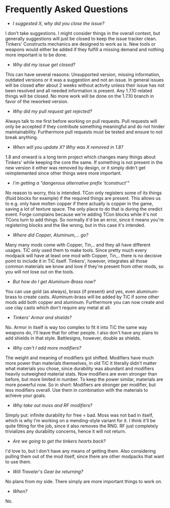 # Frequently Asked Questions

* _I suggested X, why did you close the issue?_

I don't take suggestions. I might consider things in the overall context, but generally suggestions will just be closed to keep the issue tracker clean. Tinkers' Constructs mechanics are designed to work as is. New tools or weapons would either be added if they fulfill a missing demand and nothing more important is to be done.

* _Why did my issue get closed?_

This can have several reasons: Unsupported version, missing information, outdated versions or it was a suggestion and not an issue.
In general issues will be closed after about 2 weeks without activity unless their issue has not been resolved and all needed information is present.
Any 1.7.10 related things will be closed. No more work will be done on the 1.7.10 branch in favor of the reworked version.

* _Why did my pull request get rejected?_

Always talk to me first before working on pull requests. Pull requests will only be accepted if they contribute something meaningful and do not hinder maintainability. Furthermore pull requests must be tested and ensure to not break anything.

* _When will you update X? Why was X removed in 1.8?_

1.8 and onward is a long term project which changes many things about Tinkers' while keeping the core the same. If something is not present in the new version it either was removed by design, or it simply didn't get reimplemented since other things were more important.

* _I'm getting a "dangerous alternative prefix 'tconstruct'"_

No reason to worry, this is intended. TCon only registers some of its things (fluid blocks for example) if the required things are present. This allows us to e.g. only have molten copper if there actually is copper in the game, saving a lot of texture space. The only place to do that is during the oredict event. Forge complains because we're adding TCon blocks while it's not TCons turn to add things. So normally it'd be an error, since it means you're registering blocks and the like wrong, but in this case it's intended.

* _Where did Copper, Aluminum,... go?_

Many many mods come with Copper, Tin,.. and they all have different usages. TiC only used them to make tools. Since pretty much every modpack will have at least one mod with Copper, Tin,.. there is no decisive point to include it in TiC itself. Tinkers', however, integrates all those common materials we know and love if they're present from other mods, so you will not lose out on the tools.

* _But how do I get Aluminum-Brass now?_

You can use gold (as always), brass (if present) and yes, even aluminum-brass to create casts. Aluminum-brass will be added by TiC if some other mods add both copper and aluminum. Furthermore you can now create and use clay casts which don't require any metal at all.

* _Tinkers' Armor and shields?_

No. Armor in itself is way too complex to fit it into TiC the same way weapons do, I'll leave that for other people. I also don't have any plans to add shields in that style. Battlesigns, however, double as shields.

* _Why can't I add more modifiers?_

The weight and meaning of modifiers got shifted. Modifiers have much more power than materials themselves, in old TiC it literally didn't matter what materials you chose, since durability was abundant and modifiers heavily outweighed material stats. Now modifiers are even stronger than before, but more limited in number. To keep the power similar, materials are more powerful now. So in short: Modifiers are stronger per modifier, but less modifiers overall. Use them in combination with the materials to achieve your goals.

* _Why take out moss and RF modifiers?_

Simply put: infinite durability for free = bad. Moss was not bad in itself, which is why I'm working on a mending-style variant for it. I think it'll be quite fitting for the job, since it also removes the RNG. RF just completely trivializes any durability concerns, hence it will not return.

* _Are we going to get the tinkers hearts back?_

I'd love to, but I don't have any means of getting them. Also considering pulling them out of the mod itself, since there are other modpacks that want to use them.

* _Will Traveler's Gear be returning?_

No plans from my side. There simply are more important things to work on.

* _When?_

No.
